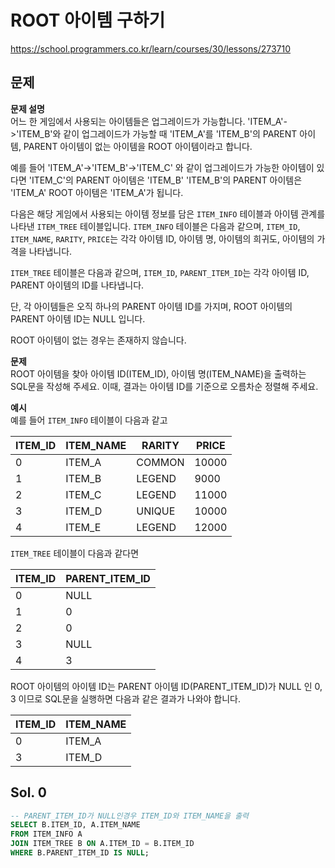 # ROOT 아이템 구하기
https://school.programmers.co.kr/learn/courses/30/lessons/273710

## 문제
**문제 설명**   
어느 한 게임에서 사용되는 아이템들은 업그레이드가 가능합니다.
'ITEM_A'->'ITEM_B'와 같이 업그레이드가 가능할 때
'ITEM_A'를 'ITEM_B'의 PARENT 아이템,
PARENT 아이템이 없는 아이템을 ROOT 아이템이라고 합니다.

예를 들어 'ITEM_A'->'ITEM_B'->'ITEM_C' 와 같이 업그레이드가 가능한 아이템이 있다면
'ITEM_C'의 PARENT 아이템은 'ITEM_B'
'ITEM_B'의 PARENT 아이템은 'ITEM_A'
ROOT 아이템은 'ITEM_A'가 됩니다.

다음은 해당 게임에서 사용되는 아이템 정보를 담은 `ITEM_INFO` 테이블과 아이템 관계를 나타낸 `ITEM_TREE` 테이블입니다. `ITEM_INFO` 테이블은 다음과 같으며, `ITEM_ID`, `ITEM_NAME`, `RARITY`, `PRICE`는 각각 아이템 ID, 아이템 명, 아이템의 희귀도, 아이템의 가격을 나타냅니다.

`ITEM_TREE` 테이블은 다음과 같으며, `ITEM_ID`, `PARENT_ITEM_ID`는 각각 아이템 ID, PARENT 아이템의 ID를 나타냅니다.

단, 각 아이템들은 오직 하나의 PARENT 아이템 ID를 가지며, ROOT 아이템의 PARENT 아이템 ID는 NULL 입니다.

ROOT 아이템이 없는 경우는 존재하지 않습니다.

**문제**   
ROOT 아이템을 찾아 아이템 ID(ITEM_ID), 아이템 명(ITEM_NAME)을 출력하는 SQL문을 작성해 주세요. 이때, 결과는 아이템 ID를 기준으로 오름차순 정렬해 주세요.

**예시**   
예를 들어 `ITEM_INFO` 테이블이 다음과 같고

| ITEM_ID | ITEM_NAME | RARITY  | PRICE |
|---------|-----------|---------|-------|
| 0       | ITEM_A    | COMMON  | 10000 |
| 1       | ITEM_B    | LEGEND  | 9000  |
| 2       | ITEM_C    | LEGEND  | 11000 |
| 3       | ITEM_D    | UNIQUE  | 10000 |
| 4       | ITEM_E    | LEGEND  | 12000 |

`ITEM_TREE` 테이블이 다음과 같다면

| ITEM_ID | PARENT_ITEM_ID |
|---------|----------------|
| 0       | NULL           |
| 1       | 0              |
| 2       | 0              |
| 3       | NULL           |
| 4       | 3              |

ROOT 아이템의 아이템 ID는 PARENT 아이템 ID(PARENT_ITEM_ID)가 NULL 인 0, 3 이므로 SQL문을 실행하면 다음과 같은 결과가 나와야 합니다.

|ITEM_ID|ITEM_NAME|
|-|-|
|0|ITEM_A|
|3|ITEM_D|

## Sol. 0
```sql
-- PARENT_ITEM_ID가 NULL인경우 ITEM_ID와 ITEM_NAME을 출력
SELECT B.ITEM_ID, A.ITEM_NAME
FROM ITEM_INFO A
JOIN ITEM_TREE B ON A.ITEM_ID = B.ITEM_ID
WHERE B.PARENT_ITEM_ID IS NULL;
```